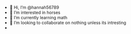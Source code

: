 - 👋 Hi, I’m @hannah56789
- 👀 I’m interested in horses
- 🌱 I’m currently learning math
- 💞️ I’m looking to collaborate on nothing unless its intresting
- 


<!---
hannah56789/hannah56789 is a ✨ special ✨ repository because its `README.md` (this file) appears on your GitHub profile.
You can click the Preview link to take a look at your changes.
--->
